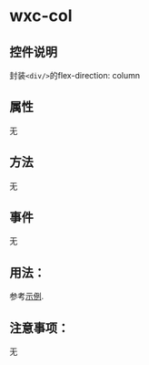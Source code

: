 # wxc-col
## 控件说明
封装`<div/>`的flex-direction: column

## 属性
无

## 方法
无

## 事件
无

## 用法：
参考[示例](https://github.com/brlf-gz/weex-ui-brlf/blob/master/src/demo/wxc-col/index.vue).

## 注意事项：
无


